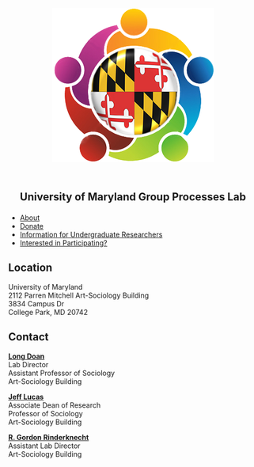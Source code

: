 <div style="text-align:center"><img src="lablogo.png" alt="logo" class="inline"/></div>
<br><br>

<center><b><p style="font-size:21px">University of Maryland Group Processes Lab</p></b></center>

- <a href="{{ site.baseurl }}/about">About</a>
- <a href="{{ site.baseurl }}/donate">Donate</a>
- <a href="{{ site.baseurl }}/RA_info">Information for Undergraduate Researchers</a>
- <a href="{{ site.baseurl }}/participate">Interested in Participating?</a>

## Location 

University of Maryland<br>
2112 Parren Mitchell Art-Sociology Building<br>
3834 Campus Dr<br>
College Park, MD 20742<br>

## Contact
<a href="https://socy.umd.edu/facultyprofile/Doan/Long"><b>Long Doan</b></a><br>
Lab Director<br>
Assistant Professor of Sociology<br>
Art-Sociology Building<br>

<a href="https://socy.umd.edu/facultyprofile/Lucas/Jeff"><b>Jeff Lucas</b></a><br>
Associate Dean of Research<br>
Professor of Sociology<br>
Art-Sociology Building<br>

<a href="https://socy.umd.edu/gradprofile/Rinderknecht/R.%20Gordon"><b>R. Gordon Rinderknecht</b></a><br>
Assistant Lab Director<br>
Art-Sociology Building<br>
